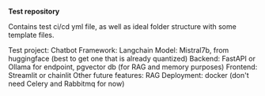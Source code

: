 **Test repository**

Contains test ci/cd yml file, as well as ideal folder structure with some template files. 

Test project: Chatbot
Framework: Langchain
Model: Mistral7b, from huggingface (best to get one that is already quantized)
Backend: FastAPI or Ollama for endpoint, pgvector db (for RAG and memory purposes)
Frontend: Streamlit or chainlit
Other future features: RAG
Deployment: docker (don't need Celery and Rabbitmq for now)
